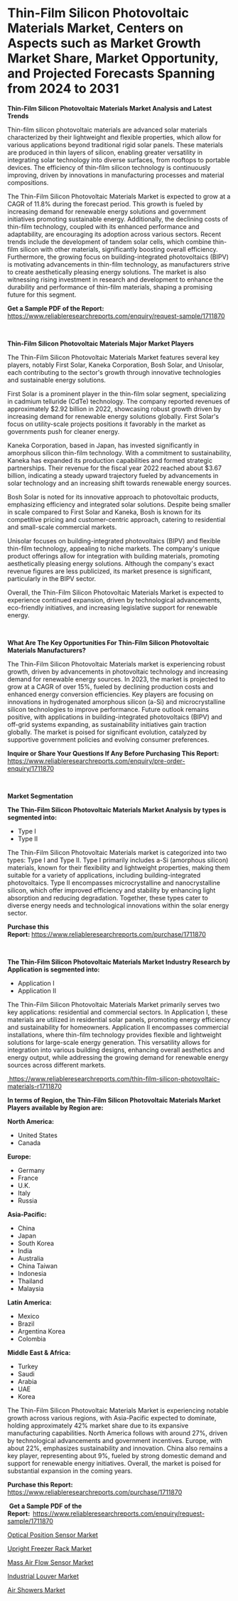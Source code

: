 <p><h1>Thin-Film Silicon Photovoltaic Materials Market, Centers on Aspects such as Market Growth Market Share, Market Opportunity, and Projected Forecasts Spanning from 2024 to 2031</h1></p><p><strong>Thin-Film Silicon Photovoltaic Materials Market Analysis and Latest Trends</strong></p>
<p><p>Thin-film silicon photovoltaic materials are advanced solar materials characterized by their lightweight and flexible properties, which allow for various applications beyond traditional rigid solar panels. These materials are produced in thin layers of silicon, enabling greater versatility in integrating solar technology into diverse surfaces, from rooftops to portable devices. The efficiency of thin-film silicon technology is continuously improving, driven by innovations in manufacturing processes and material compositions.</p><p>The Thin-Film Silicon Photovoltaic Materials Market is expected to grow at a CAGR of 11.8% during the forecast period. This growth is fueled by increasing demand for renewable energy solutions and government initiatives promoting sustainable energy. Additionally, the declining costs of thin-film technology, coupled with its enhanced performance and adaptability, are encouraging its adoption across various sectors. Recent trends include the development of tandem solar cells, which combine thin-film silicon with other materials, significantly boosting overall efficiency. Furthermore, the growing focus on building-integrated photovoltaics (BIPV) is motivating advancements in thin-film technology, as manufacturers strive to create aesthetically pleasing energy solutions. The market is also witnessing rising investment in research and development to enhance the durability and performance of thin-film materials, shaping a promising future for this segment.</p></p>
<p><strong>Get a Sample PDF of the Report:&nbsp;</strong> <a href="https://www.reliableresearchreports.com/enquiry/request-sample/1711870?utm_campaign=9&utm_medium=2&utm_source=Github&utm_content=ia&utm_term=22102024&utm_id=thin-film-silicon-photovoltaic-materials">https://www.reliableresearchreports.com/enquiry/request-sample/1711870</a></p>
<p>&nbsp;</p>
<p><strong>Thin-Film Silicon Photovoltaic Materials Major Market Players</strong></p>
<p><p>The Thin-Film Silicon Photovoltaic Materials Market features several key players, notably First Solar, Kaneka Corporation, Bosh Solar, and Unisolar, each contributing to the sector's growth through innovative technologies and sustainable energy solutions.</p><p>First Solar is a prominent player in the thin-film solar segment, specializing in cadmium telluride (CdTe) technology. The company reported revenues of approximately $2.92 billion in 2022, showcasing robust growth driven by increasing demand for renewable energy solutions globally. First Solar's focus on utility-scale projects positions it favorably in the market as governments push for cleaner energy.</p><p>Kaneka Corporation, based in Japan, has invested significantly in amorphous silicon thin-film technology. With a commitment to sustainability, Kaneka has expanded its production capabilities and formed strategic partnerships. Their revenue for the fiscal year 2022 reached about $3.67 billion, indicating a steady upward trajectory fueled by advancements in solar technology and an increasing shift towards renewable energy sources.</p><p>Bosh Solar is noted for its innovative approach to photovoltaic products, emphasizing efficiency and integrated solar solutions. Despite being smaller in scale compared to First Solar and Kaneka, Bosh is known for its competitive pricing and customer-centric approach, catering to residential and small-scale commercial markets.</p><p>Unisolar focuses on building-integrated photovoltaics (BIPV) and flexible thin-film technology, appealing to niche markets. The company's unique product offerings allow for integration with building materials, promoting aesthetically pleasing energy solutions. Although the company's exact revenue figures are less publicized, its market presence is significant, particularly in the BIPV sector.</p><p>Overall, the Thin-Film Silicon Photovoltaic Materials Market is expected to experience continued expansion, driven by technological advancements, eco-friendly initiatives, and increasing legislative support for renewable energy.</p></p>
<p>&nbsp;</p>
<p><strong>What Are The Key Opportunities For Thin-Film Silicon Photovoltaic Materials Manufacturers?</strong></p>
<p><p>The Thin-Film Silicon Photovoltaic Materials market is experiencing robust growth, driven by advancements in photovoltaic technology and increasing demand for renewable energy sources. In 2023, the market is projected to grow at a CAGR of over 15%, fueled by declining production costs and enhanced energy conversion efficiencies. Key players are focusing on innovations in hydrogenated amorphous silicon (a-Si) and microcrystalline silicon technologies to improve performance. Future outlook remains positive, with applications in building-integrated photovoltaics (BIPV) and off-grid systems expanding, as sustainability initiatives gain traction globally. The market is poised for significant evolution, catalyzed by supportive government policies and evolving consumer preferences.</p></p>
<p><strong>Inquire or Share Your Questions If Any Before Purchasing This Report:</strong> <a href="https://www.reliableresearchreports.com/enquiry/pre-order-enquiry/1711870?utm_campaign=9&utm_medium=2&utm_source=Github&utm_content=ia&utm_term=22102024&utm_id=thin-film-silicon-photovoltaic-materials">https://www.reliableresearchreports.com/enquiry/pre-order-enquiry/1711870</a></p>
<p>&nbsp;</p>
<p><strong>Market Segmentation</strong></p>
<p><strong>The Thin-Film Silicon Photovoltaic Materials Market Analysis by types is segmented into:</strong></p>
<p><ul><li>Type I</li><li>Type II</li></ul></p>
<p><p>The Thin-Film Silicon Photovoltaic Materials market is categorized into two types: Type I and Type II. Type I primarily includes a-Si (amorphous silicon) materials, known for their flexibility and lightweight properties, making them suitable for a variety of applications, including building-integrated photovoltaics. Type II encompasses microcrystalline and nanocrystalline silicon, which offer improved efficiency and stability by enhancing light absorption and reducing degradation. Together, these types cater to diverse energy needs and technological innovations within the solar energy sector.</p></p>
<p><strong>Purchase this Report:&nbsp;</strong><a href="https://www.reliableresearchreports.com/purchase/1711870?utm_campaign=9&utm_medium=2&utm_source=Github&utm_content=ia&utm_term=22102024&utm_id=thin-film-silicon-photovoltaic-materials">https://www.reliableresearchreports.com/purchase/1711870</a></p>
<p>&nbsp;</p>
<p><strong>The Thin-Film Silicon Photovoltaic Materials Market Industry Research by Application is segmented into:</strong></p>
<p><ul><li>Application I</li><li>Application II</li></ul></p>
<p><p>The Thin-Film Silicon Photovoltaic Materials Market primarily serves two key applications: residential and commercial sectors. In Application I, these materials are utilized in residential solar panels, promoting energy efficiency and sustainability for homeowners. Application II encompasses commercial installations, where thin-film technology provides flexible and lightweight solutions for large-scale energy generation. This versatility allows for integration into various building designs, enhancing overall aesthetics and energy output, while addressing the growing demand for renewable energy sources across different markets.</p></p>
<p><a href="https://www.reliableresearchreports.com/thin-film-silicon-photovoltaic-materials-r1711870?utm_campaign=9&utm_medium=2&utm_source=Github&utm_content=ia&utm_term=22102024&utm_id=thin-film-silicon-photovoltaic-materials">&nbsp;https://www.reliableresearchreports.com/thin-film-silicon-photovoltaic-materials-r1711870</a></p>
<p><strong>In terms of Region, the Thin-Film Silicon Photovoltaic Materials Market Players available by Region are:</strong></p>
<p>
    <p> <strong> North America: </strong>
        <ul>
            <li>United States</li>
            <li>Canada</li>
        </ul>
        </p> 
    <p> <strong> Europe: </strong>
        <ul>
            <li>Germany</li>
            <li>France</li>
            <li>U.K.</li>
            <li>Italy</li>
            <li>Russia</li>
        </ul>
        </p> 
    <p> <strong> Asia-Pacific: </strong>
        <ul>
            <li>China</li>
            <li>Japan</li>
            <li>South Korea</li>
            <li>India</li>
            <li>Australia</li>
            <li>China Taiwan</li>
            <li>Indonesia</li>
            <li>Thailand</li>
            <li>Malaysia</li>
        </ul>
        </p> 
    <p> <strong> Latin America: </strong>
        <ul>
            <li>Mexico</li>
            <li>Brazil</li>
            <li>Argentina Korea</li>
            <li>Colombia</li>
        </ul>
        </p> 
    <p> <strong> Middle East & Africa: </strong>
        <ul>
            <li>Turkey</li>
            <li>Saudi</li>
            <li>Arabia</li>
            <li>UAE</li>
            <li>Korea</li>
        </ul>
    </p>
    </p>
<p><p>The Thin-Film Silicon Photovoltaic Materials Market is experiencing notable growth across various regions, with Asia-Pacific expected to dominate, holding approximately 42% market share due to its expansive manufacturing capabilities. North America follows with around 27%, driven by technological advancements and government incentives. Europe, with about 22%, emphasizes sustainability and innovation. China also remains a key player, representing about 9%, fueled by strong domestic demand and support for renewable energy initiatives. Overall, the market is poised for substantial expansion in the coming years.</p></p>
<p><strong>Purchase this Report: </strong><a href="https://www.reliableresearchreports.com/purchase/1711870?utm_campaign=9&utm_medium=2&utm_source=Github&utm_content=ia&utm_term=22102024&utm_id=thin-film-silicon-photovoltaic-materials">https://www.reliableresearchreports.com/purchase/1711870</a></p>
<p>&nbsp;<strong>Get a Sample PDF of the Report:&nbsp;&nbsp;</strong><a href="https://www.reliableresearchreports.com/enquiry/request-sample/1711870?utm_campaign=9&utm_medium=2&utm_source=Github&utm_content=ia&utm_term=22102024&utm_id=thin-film-silicon-photovoltaic-materials">https://www.reliableresearchreports.com/enquiry/request-sample/1711870</a></p>
<p><strong></strong></p>
<p><p><a href="https://github.com/Annahawkins697/Market-Research-Report-List-1/blob/main/optical-position-sensor-market.md?utm_campaign=9&utm_medium=2&utm_source=Github&utm_content=ia&utm_term=22102024&utm_id=thin-film-silicon-photovoltaic-materials">Optical Position Sensor Market</a></p><p><a href="https://issuu.com/reportprime-2/docs/upright-freezer-rack-market-size-20_c1fc8124e79f7a?utm_campaign=9&utm_medium=2&utm_source=Github&utm_content=ia&utm_term=22102024&utm_id=thin-film-silicon-photovoltaic-materials">Upright Freezer Rack Market</a></p><p><a href="https://github.com/MCGEE-CRANECaitlyn/Market-Research-Report-List-1/blob/main/mass-air-flow-sensor-market.md?utm_campaign=9&utm_medium=2&utm_source=Github&utm_content=ia&utm_term=22102024&utm_id=thin-film-silicon-photovoltaic-materials">Mass Air Flow Sensor Market</a></p><p><a href="https://issuu.com/reportprime-2/docs/industrial-louver-market-size-2030._288f2f8ed44d42?utm_campaign=9&utm_medium=2&utm_source=Github&utm_content=ia&utm_term=22102024&utm_id=thin-film-silicon-photovoltaic-materials">Industrial Louver Market</a></p><p><a href="https://www.linkedin.com/pulse/global-air-showers-market-size-trends-analysis-regional-outlook-bnhge?utm_campaign=9&utm_medium=2&utm_source=Github&utm_content=ia&utm_term=22102024&utm_id=thin-film-silicon-photovoltaic-materials">Air Showers Market</a></p></p>